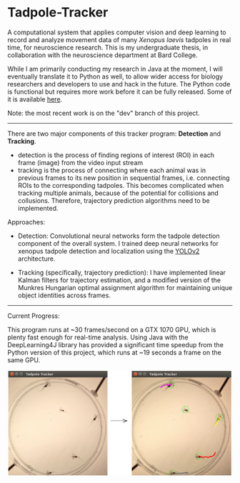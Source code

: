 # Tadpole-Tracker
A computational system that applies computer vision and deep learning to record and analyze movement data of many *Xenopus laevis* tadpoles in real time, for neuroscience research. This is my undergraduate thesis, in collaboration with the neuroscience department at Bard College.

While I am primarily conducting my research in Java at the moment, I will eventually translate it to Python as well, to allow wider access for biology researchers and developers to use and hack in the future. The Python code is functional but requires more work before it can be fully released. Some of it is available [here](https://github.com/alexander-hamme/Tadpole-Tracker-Python).

Note: the most recent work is on the "dev" branch of this project.

-----

There are two major components of this tracker program: **Detection** and **Tracking**.
  * detection is the process of finding regions of interest (ROI) in each frame (image) from the video input stream
  * tracking is the process of connecting where each animal was in previous frames to its new position in sequential frames, 
    i.e. connecting ROIs to the corresponding tadpoles. This becomes complicated when tracking multiple animals, because of the potential for collisions and collusions. Therefore, trajectory prediction algorithms need to be implemented.

Approaches:

  * Detection: Convolutional neural networks form the tadpole detection component of the overall system. I trained deep neural networks for xenopus tadpole detection and localization using the [YOLOv2](https://pjreddie.com/darknet/yolov2/) architecture.

  * Tracking (specifically, trajectory prediction): I have implemented linear Kalman filters for trajectory estimation, and a modified version of the Munkres Hungarian optimal assignment algorithm for maintaining unique object identities across frames.

-----

Current Progress:

This program runs at ~30 frames/second on a GTX 1070 GPU, which is plenty fast enough for real-time analysis. Using Java with the DeepLearning4J library has provided a significant time speedup from the Python version of this project, which runs at ~19 seconds a frame on the same GPU.

![Uh oh, it appears the image  didn't load. Please find the proof of concept at /samples/tracking.png in this repositiory.](/sample/tracker.png?raw=true "Proof of Concept")
